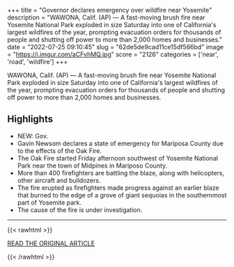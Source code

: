+++
title = "Governor declares emergency over wildfire near Yosemite"
description = "WAWONA, Calif. (AP) — A fast-moving brush fire near Yosemite National Park exploded in size Saturday into one of California's largest wildfires of the year, prompting evacuation orders for thousands of people and shutting off power to more than 2,000 homes and businesses."
date = "2022-07-25 09:10:45"
slug = "62de5de9cad11ce15df566bd"
image = "https://i.imgur.com/aCFvhMQ.jpg"
score = "2126"
categories = ['near', 'road', 'wildfire']
+++

WAWONA, Calif. (AP) — A fast-moving brush fire near Yosemite National Park exploded in size Saturday into one of California's largest wildfires of the year, prompting evacuation orders for thousands of people and shutting off power to more than 2,000 homes and businesses.

## Highlights

- NEW: Gov.
- Gavin Newsom declares a state of emergency for Mariposa County due to the effects of the Oak Fire.
- The Oak Fire started Friday afternoon southwest of Yosemite National Park near the town of Midpines in Mariposo County.
- More than 400 firefighters are battling the blaze, along with helicopters, other aircraft and bulldozers.
- The fire erupted as firefighters made progress against an earlier blaze that burned to the edge of a grove of giant sequoias in the southernmost part of Yosemite park.
- The cause of the fire is under investigation.

---

{{< rawhtml >}}
  <p class="article-category">
    <a target="_blank" href="https://apnews.com/article/wildfires-fires-california-evacuations-department-of-forestry-and-fire-protection-3b924a9d041b37acdc57e4b4eb8a64fe?dc_data=1108717_samsung-carnival-us&amp;utm_source=taboola&amp;utm_medium=taboola_news&amp;utm_campaign=ECAPNews&amp;ui=9c55298506b91851e5eef7c94d78e08ff2cdc2d9a8688c8768a8b49d915c8d4a">READ THE ORIGINAL ARTICLE</a>
  </p>
{{< /rawhtml >}}

